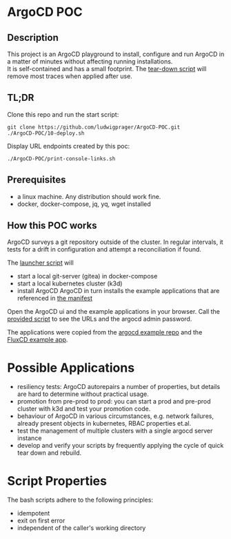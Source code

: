 # ArgoCD POC

## Description

This project is an ArgoCD playground to install, configure and run ArgoCD
in a matter of minutes without affecting running installations.  
It is self-contained and has a small footprint. The [tear-down script](./90-teardown.sh) will
remove most traces when applied after use.

## TL;DR
Clone this repo and run the start script:

```
git clone https://github.com/ludwigprager/ArgoCD-POC.git
./ArgoCD-POC/10-deploy.sh
```

Display URL endpoints created by this poc:
```
./ArgoCD-POC/print-console-links.sh 
```

## Prerequisites
- a linux machine. Any distribution should work fine.  
- docker, docker-compose, jq, yq, wget installed

## How this POC works

ArgoCD surveys a git repository outside of the cluster.
In regular intervals, it tests for a drift in configuration
and attempt a reconciliation if found.

The [launcher script](./10-deploy.sh) will
- start a local git-server (gitea) in docker-compose
- start a local kubernetes cluster (k3d)
- install ArgoCD
ArgoCD in turn installs the example applications that are referenced in [the manifest](./manifest/application.yaml.tpl)

Open the ArgoCD ui and the example applications in your browser.
Call the [provided script](./print-console-links.sh) to see the URLs and the argocd admin password.

The applications were copied from the [argocd example repo](https://github.com/argoproj/argocd-example-apps) and the
[FluxCD example app](https://github.com/stefanprodan/podinfo).

# Possible Applications
- resiliency tests: ArgoCD autorepairs a number of properties, but details are hard to determine without practical usage.
- promotion from pre-prod to prod: you can start a prod and pre-prod cluster with k3d and test your promotion code.
- behaviour of ArgoCD in various circumstances, e.g. network failures, already present objects in kubernetes, RBAC properties et.al.
- test the management of multiple clusters with a single argocd server instance
- develop and verify your scripts by frequently applying the cycle of quick tear down and rebuild.

# Script Properties

The bash scripts adhere to the following principles:
- idempotent
- exit on first error
- independent of the caller's working directory
